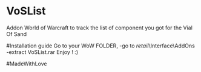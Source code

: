# VoSList
Addon World of Warcraft to track the list of component you got for the Vial Of Sand

#Installation guide
Go to your WoW FOLDER,
-go to _retail_\Interface\AddOns
-extract VoSList.rar
Enjoy ! :)

#MadeWithLove
